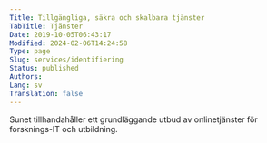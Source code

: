 ```yaml
---
Title: Tillgängliga, säkra och skalbara tjänster
TabTitle: Tjänster
Date: 2019-10-05T06:43:17
Modified: 2024-02-06T14:24:58
Type: page
Slug: services/identifiering
Status: published
Authors: 
Lang: sv
Translation: false
---
```


Sunet tillhandahåller ett grundläggande utbud av onlinetjänster för forsknings-IT och utbildning.
